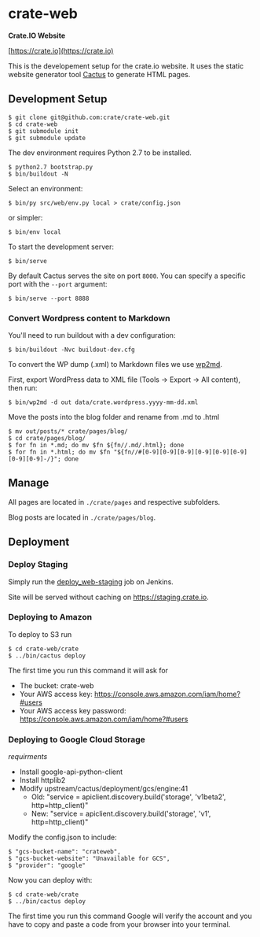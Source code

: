 # crate-web

**Crate.IO Website**

[https://crate.io](https://crate.io)

This is the developement setup for the crate.io website.
It uses the static website generator tool [Cactus](https://github.com/koenbok/Cactus)
to generate HTML pages.

## Development Setup

    $ git clone git@github.com:crate/crate-web.git
    $ cd crate-web
    $ git submodule init
    $ git submodule update

The dev environment requires Python 2.7 to be installed.

    $ python2.7 bootstrap.py
    $ bin/buildout -N

Select an environment:

    $ bin/py src/web/env.py local > crate/config.json

or simpler:

    $ bin/env local

To start the development server:

    $ bin/serve

By default Cactus serves the site on port `8000`.
You can specify a specific port with the `--port` argument:

    $ bin/serve --port 8888

### Convert Wordpress content to Markdown

You'll need to run buildout with a dev configuration:

    $ bin/buildout -Nvc buildout-dev.cfg

To convert the WP dump (.xml) to Markdown files we use
[wp2md](https://github.com/dreikanter/wp2md).

First, export WordPress data to XML file (Tools -> Export -> All content),
then run:

    $ bin/wp2md -d out data/crate.wordpress.yyyy-mm-dd.xml

Move the posts into the blog folder
and rename from .md to .html

    $ mv out/posts/* crate/pages/blog/
    $ cd crate/pages/blog/
    $ for fn in *.md; do mv $fn ${fn//.md/.html}; done
    $ for fn in *.html; do mv $fn "${fn//#[0-9][0-9][0-9][0-9][0-9][0-9][0-9][0-9]-/}"; done

## Manage

All pages are located in `./crate/pages` and respective subfolders.

Blog posts are located in `./crate/pages/blog`.


## Deployment

### Deploy Staging

Simply run the [deploy_web-staging](https://jenkins.crate.io/job/deploy_web-staging/)
job on Jenkins.

Site will be served without caching on <https://staging.crate.io>.

### Deploying to Amazon

To deploy to S3 run

    $ cd crate-web/crate
    $ ../bin/cactus deploy

The first time you run this command it will ask for
 - The bucket: crate-web
 - Your AWS access key: https://console.aws.amazon.com/iam/home?#users
 - Your AWS access key password: https://console.aws.amazon.com/iam/home?#users

### Deploying to Google Cloud Storage

*requirments*
- Install google-api-python-client
- Install httplib2
- Modify upstream/cactus/deployment/gcs/engine:41
    - Old:  "service = apiclient.discovery.build('storage', 'v1beta2', http=http_client)"
    - New: "service = apiclient.discovery.build('storage', 'v1', http=http_client)"


Modify the config.json to include:

    $ "gcs-bucket-name": "crateweb",
    $ "gcs-bucket-website": "Unavailable for GCS",
    $ "provider": "google"

Now you can deploy with:

    $ cd crate-web/crate
    $ ../bin/cactus deploy

The first time you run this command Google will verify the account and you have to copy and paste a code from your browser into your terminal.
